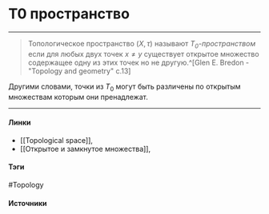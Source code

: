 # T0 пространство
***
>Топологическое пространство $(X,\tau)$ называют *$T_{0}$-пространством* если для любых двух точек $x\ne y$ существует открытое множество содержащее одну из этих точек но не другую.^[Glen E. Bredon - "Topology and geometry" c.13]

Другими словами, точки из $T_{0}$ могут быть различены по открытым множествам которым они пренадлежат.
***
#### Линки
- [[Topological space]],
- [[Открытое и замкнутое множества]],
#### Тэги
 #Topology 
#### Источники